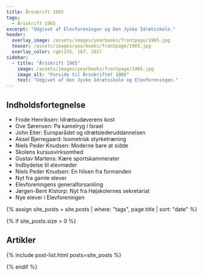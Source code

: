 ```yaml
---
title: Årsskrift 1965
tags:
  - Årsskrift 1965
excerpt: "Udgivet af Elevforeningen og Den Jyske Idrætsskole."
header:
  overlay_image: /assets/images/yearbooks/frontpage/1965.jpg
  teaser: /assets/images/yearbooks/frontpage/1965.jpg
  overlay_color: rgb(155, 167, 102)
sidebar:
  - title: "Årsskrift 1965"
    image: /assets/images/yearbooks/frontpage/1965.jpg
    image_alt: "Forside til Årsskriftet 1965"
    text: "Udgivet af Den Jyske Idrætsskole og Elevforeningen."
---
```


## Indholdsfortegnelse

- Frode Henriksen: Idrætsudøverens kost
- Ove Sørensen: Pa kamelryg i Israel
- John Eiter: Europarådet og idrætslederuddannelsen 
- Aksel Bjerregaard: Isometrisk styrketræning
- Niels Peder Knudsen: Moderne bare at sidde
- Skolens kursusvirksomhed
- Gustav Martens: Kære sportskammerater
- Indbydelse til elevmøder
- Niels Peder Knudsen: En hilsen fra formanden
- Nyt fra gamle elever
- Elevforeningens generalforsamling
- Jørgen-Bent Kistorp: Nyt fra Højskolernes sekretariat
- Nye elever i Elevforeningen

{% assign site_posts = site.posts | where: "tags", page.title | sort: "date" %}

{% if site_posts.size > 0 %}

## Artikler

{% include post-list.html posts=site_posts %}

{% endif %}
